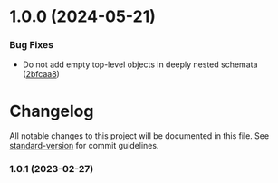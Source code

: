 # 1.0.0 (2024-05-21)

### Bug Fixes

- Do not add empty top-level objects in deeply nested schemata ([2bfcaa8](https://github.com/mdornseif/json-schema-default/commit/2bfcaa89ee638efc6e09a1e9403a307127d00b09))

# Changelog

All notable changes to this project will be documented in this file. See [standard-version](https://github.com/conventional-changelog/standard-version) for commit guidelines.

### 1.0.1 (2023-02-27)
